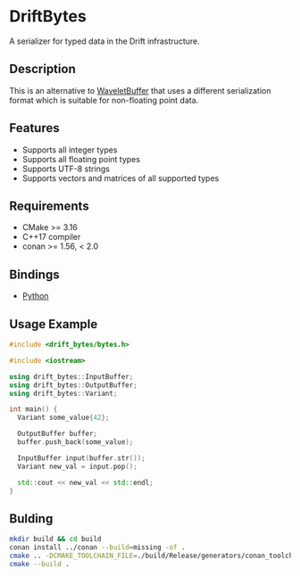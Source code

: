# DriftBytes

A serializer for typed data in the Drift infrastructure.

## Description

This is an alternative to [WaveletBuffer](https://github.com/panda-official/WaveletBuffer) that uses a different serialization format
which is suitable for non-floating point data.

## Features

* Supports all integer types
* Supports all floating point types
* Supports UTF-8 strings
* Supports vectors and matrices of all supported types

## Requirements

* CMake >= 3.16
* C++17 compiler
* conan >= 1.56, < 2.0


## Bindings

* [Python](python/README.md)

## Usage Example

```c++
#include <drift_bytes/bytes.h>

#include <iostream>

using drift_bytes::InputBuffer;
using drift_bytes::OutputBuffer;
using drift_bytes::Variant;

int main() {
  Variant some_value{42};

  OutputBuffer buffer;
  buffer.push_back(some_value);

  InputBuffer input(buffer.str());
  Variant new_val = input.pop();

  std::cout << new_val << std::endl;
}

```

## Bulding

```bash
mkdir build && cd build
conan install ../conan --build=missing -of .
cmake .. -DCMAKE_TOOLCHAIN_FILE=./build/Release/generators/conan_toolchain.cmake -DCMAKE_BUILD_TYPE=Release
cmake --build .
```
